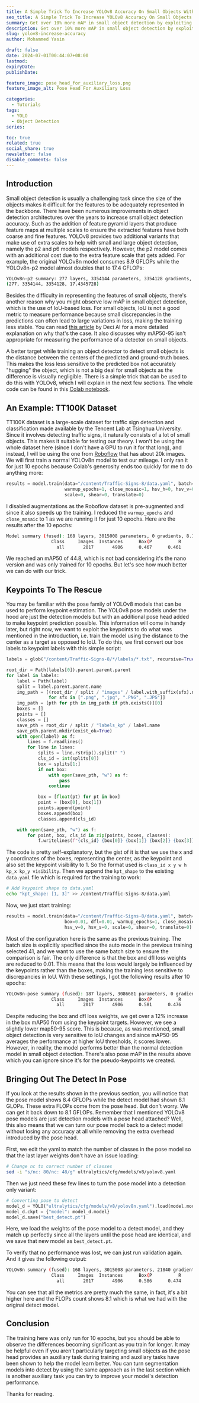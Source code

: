 ```yaml
---
title: A Simple Trick To Increase YOLOv8 Accuracy On Small Objects With No Overhead
seo_title: A Simple Trick To Increase YOLOv8 Accuracy On Small Objects With No Overhead
summary: Get over 10% more mAP in small object detection by exploiting YOLOv8 pose models while training.
description: Get over 10% more mAP in small object detection by exploiting YOLOv8 pose models while training.
slug: yolov8-increase-accuracy
author: Mohammed Yasin

draft: false
date: 2024-07-01T00:44:07+08:00
lastmod: 
expiryDate: 
publishDate: 

feature_image: pose_head_for_auxiliary_loss.png
feature_image_alt: Pose Head For Auxiliary Loss

categories:
  - Tutorials
tags: 
  - YOLO
  - Object Detection
series:

toc: true
related: true
social_share: true
newsletter: false
disable_comments: false
---
```


## Introduction
Small object detection is usually a challenging task since the size of the objects makes it difficult for the features to be adequately represented in the backbone. There have been numerous improvements in object detection architectures over the years to increase small object detection accuracy. Such as the addition of feature pyramid layers that produce feature maps at multiple scales to ensure the extracted features have both coarse and fine features. YOLOv8 provides two additional variants that make use of extra scales to help with small and large object detection, namely the p2 and p6 models respectively. However, the p2 model comes with an additional cost due to the extra feature scale that gets added. For example, the original YOLOv8n model consumes 8.9 GFLOPs while the YOLOv8n-p2 model almost doubles that to 17.4 GFLOPs:
```bash
YOLOv8n-p2 summary: 277 layers, 3354144 parameters, 3354128 gradients, 17.4 GFLOPs
(277, 3354144, 3354128, 17.4345728)
```

Besides the difficulty in representing the features of small objects, there's another reason why you might observe low mAP in small object detection, which is the use of IoU-based loss. For small objects, IoU is not a good metric to measure performance because small discrepancies in the predictions can often lead to large variations in loss, making the training less stable. You can read [this article](https://deci.ai/blog/small-object-detection-challenges-and-solutions/) by Deci AI for a more detailed explanation on why that's the case. It also discusses why mAP50-95 isn't appropriate for measuring the performance of a detector on small objects.

A better target while training an object detector to detect small objects is the distance between the centers of the predicted and ground-truth boxes. This makes the loss less sensitive to the predicted box not accurately "hugging" the object, which is not a big deal for small objects as the difference is visually negligible. There is a simple trick that can be used to do this with YOLOv8, which I will explain in the next few sections. The whole code can be found in this [Colab notebook](https://colab.research.google.com/drive/1TMiwfu1WPzCPxlW8c4ontN9iyzzTHUH3?usp=sharing).

## An Example: TT100K Dataset
TT100K dataset is a large-scale dataset for traffic sign detection and classification made available by the Tencent Lab at Tsinghua University. Since it involves detecting traffic signs, it naturally consists of a lot of small objects. This makes it suitable for testing our theory. I won't be using the whole dataset here (since I don't have a GPU to run it for that long), and instead, I will be using the one from [Roboflow](https://universe.roboflow.com/traffic-7yixa/traffic-signs-gagqf) that has about 20k images. We will first train a normal YOLOv8n model to test our mileage. I only ran it for just 10 epochs because Colab's generosity ends too quickly for me to do anything more:
```python
results = model.train(data="/content/Traffic-Signs-8/data.yaml", batch=-1, epochs=10,
                      warmup_epochs=1, close_mosaic=1, hsv_h=0, hsv_v=0, hsv_s=0,
                      scale=0, shear=0, translate=0)
```
I disabled augmentations as the Roboflow dataset is pre-augmented and since it also speeds up the training. I reduced the `warmup_epochs` and `close_mosaic` to 1 as we are running it for just 10 epochs. Here are the results after the 10 epochs:
```bash
Model summary (fused): 168 layers, 3015008 parameters, 0 gradients, 8.1 GFLOPs
                 Class     Images  Instances      Box(P          R      mAP50  mAP50-95): 100%|██████████| 25/25 [00:35<00:00,  1.42s/it]
                   all       2017       4906      0.467      0.461      0.448      0.326
```

We reached an mAP50 of 44.8, which is not bad considering it's the nano version and was only trained for 10 epochs. But let's see how much better we can do with our trick.

## Keypoints To The Rescue
You may be familiar with the pose family of YOLOv8 models that can be used to perform keypoint estimation. The YOLOv8 pose models under the hood are just the detection models but with an additional pose head added to make keypoint prediction possible. This information will come in handy later, but right now, we want to exploit the keypoints to do what was mentioned in the introduction, i.e. train the model using the distance to the center as a target as opposed to IoU. To do this, we first convert our box labels to keypoint labels with this simple script:

```python
labels = glob("/content/Traffic-Signs-8/*/labels/*.txt", recursive=True)

root_dir = Path(labels[0]).parent.parent.parent
for label in labels:
    label = Path(label)
    split = label.parent.parent.name
    img_path = [(root_dir / split / "images" / label.with_suffix(sfx).name)
                for sfx in [".png", ".jpg", ".PNG", ".JPG"]]
    img_path = [pth for pth in img_path if pth.exists()][0]
    boxes = []
    points = []
    classes = []
    save_pth = root_dir / split / "labels_kp" / label.name
    save_pth.parent.mkdir(exist_ok=True)
    with open(label) as f:
        lines = f.readlines()
        for line in lines:
            splits = line.rstrip().split(" ")
            cls_id = int(splits[0])
            box = splits[1:]
            if not box:
                with open(save_pth, "w") as f:
                    pass
                continue

            box = [float(pt) for pt in box]
            point = (box[0], box[1])
            points.append(point)
            boxes.append(box)
            classes.append(cls_id)

    with open(save_pth, "w") as f:
        for point, box, cls_id in zip(points, boxes, classes):
            f.writelines(f"{cls_id} {box[0]} {box[1]} {box[2]} {box[3]} {point[0]} {point[1]} 1 \n")
```

The code is pretty self-explanatory, but the gist of it is that we use the x and y coordinates of the boxes, representing the center, as the keypoint and also set the keypoint visibility to 1. So the format used is `class_id x y w h kp_x kp_y visibility`. Then we append the `kpt_shape` to the existing `data.yaml` file which is required for the training to work:
```bash
# Add keypoint shape to data.yaml
echo "kpt_shape: [1, 3]" >> /content/Traffic-Signs-8/data.yaml
```

Now, we just start training:
```python
results = model.train(data="/content/Traffic-Signs-8/data.yaml", batch=41, epochs=10,
                      box=0.01, dfl=0.01, warmup_epochs=1, close_mosaic=1, hsv_h=0,
                      hsv_v=0, hsv_s=0, scale=0, shear=0, translate=0)
```

Most of the configuration here is the same as the previous training. The batch size is explicitly specified since the auto mode in the previous training selected 41, and we want to use the same batch size to ensure the comparison is fair. The only difference is that the box and dfl loss weights are reduced to 0.01. This means that the loss would largely be influenced by the keypoints rather than the boxes, making the training less sensitive to discrepancies in IoU. With these settings, I got the following results after 10 epochs:
```bash
YOLOv8n-pose summary (fused): 187 layers, 3086681 parameters, 0 gradients, 8.4 GFLOPs
                 Class     Images  Instances      Box(P          R      mAP50  mAP50-95)     Pose(P          R      mAP50  mAP50-95): 100%|██████████| 25/25 [00:38<00:00,  1.54s/it]
                   all       2017       4906      0.581      0.476      0.506      0.319       0.57      0.508      0.541      0.537
```

Despite reducing the box and dfl loss weights, we get over a 12% increase in the box mAP50 from using the keypoint targets. However, we see a slightly lower map50-95 score. This is because, as was mentioned, small object detection is very sensitive to IoU changes and since mAP50-95 averages the performance at higher IoU thresholds, it scores lower. However, in reality, the model performs better than the normal detection model in small object detection. There's also pose mAP in the results above which you can ignore since it's for the pseudo-keypoints we created.

## Bringing Out The Detect In Pose

If you look at the results shown in the previous section, you will notice that the pose model shows 8.4 GFLOPs while the detect model had shown 8.1 GLOPs. These extra FLOPs come from the pose head. But don't worry. We can get it back down to 8.1 GFLOPs. Remember that I mentioned YOLOv8 pose models are just detection models with a pose head attached? Well, this also means that we can turn our pose model back to a detect model without losing any accuracy at all while removing the extra overhead introduced by the pose head.

First, we edit the yaml to match the number of classes in the pose model so that the last layer weights don't have an issue loading:
```bash
# Change nc to correct number of classes
sed -i "s/nc: 80/nc: 48/g" ultralytics/cfg/models/v8/yolov8.yaml
```

Then we just need these few lines to turn the pose model into a detection only variant:
```python
# Converting pose to detect
model_d = YOLO("ultralytics/cfg/models/v8/yolov8n.yaml").load(model.model)
model_d.ckpt = {"model": model_d.model}
model_d.save("best_detect.pt")
```

Here, we load the weights of the pose model to a detect model, and they match up perfectly since all the layers until the pose head are identical, and we save that new model as `best_detect.pt`.

To verify that no performance was lost, we can just run validation again. And it gives the following output:
```bash
YOLOv8n summary (fused): 168 layers, 3015008 parameters, 21840 gradients, 8.1 GFLOPs
                 Class     Images  Instances      Box(P          R      mAP50  mAP50-95): 100%|██████████| 127/127 [00:31<00:00,  4.08it/s]
                   all       2017       4906      0.586      0.474      0.507       0.32
```

You can see that all the metrics are pretty much the same, in fact, it's a bit higher here and the FLOPs count shows 8.1 which is what we had with the original detect model.

## Conclusion

The training here was only run for 10 epochs, but you should be able to observe the differences becoming significant as you train for longer. It may be helpful even if you aren't particularly targeting small objects as the pose head provides an auxiliary task during training and auxiliary tasks have been shown to help the model learn better. You can turn segmentation models into detect by using the same approach as in the last section which is another auxiliary task you can try to improve your model's detection performance.

Thanks for reading.
